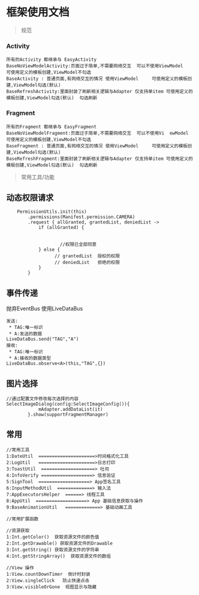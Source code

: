 # 框架使用文档

> 规范

### Activity

    所有的Activity 都继承与 EasyActivity  
    BaseNoViewModelActivity:页面过于简单,不需要网络交互  可以不使用ViewModel   可使用定义的模板创建,ViewModel不勾选
    BaseActivity : 普通页面,有网络交互的情况 使用ViewModel     可使用定义的模板创建,ViewModel勾选(默认)
    BaseRefreshActivity:里面封装了刷新相关逻辑与Adapter 仅支持单item 可使用定义的模板创建,ViewModel勾选(默认)  勾选刷新

### Fragment

    所有的Fragment 都继承与 EasyFragment 
    BaseNoViewModelFragment:页面过于简单,不需要网络交互  可以不使用Vi  ewModel   可使用定义的模板创建,ViewModel不勾选
    BaseFragment : 普通页面,有网络交互的情况 使用ViewModel     可使用定义的模板创建,ViewModel勾选(默认)
    BaseRefreshFragment:里面封装了刷新相关逻辑与Adapter 仅支持单item 可使用定义的模板创建,ViewModel勾选(默认)  勾选刷新

> 常用工具/功能

## 动态权限请求

```
    PermissionUtils.init(this)
        .permissions(Manifest.permission.CAMERA)
        .request { allGranted, grantedList, deniedList ->
            if (allGranted) {
            
            
                    //权限已全部同意
            } else {
                  // grantedList  授权的权限  
                  // deniedList   拒绝的权限
            }
        }
```

## 事件传递

抛弃EventBus 使用LiveDataBus

```
发送:
 * TAG:唯一标识
 * A:发送的数据
LiveDataBus.send("TAG","A")
接收:
 * TAG:唯一标识
 * A:接收的数据类型
LiveDataBus.observe<A>(this,"TAG",{})
```

## 图片选择

```
//通过配置文件修改每次选择的内容  
SelectImageDialog(config:SelectImageConfig()){
            mAdapter.addDataList(it)
        }.show(supportFragmentManager)
```

## 常用

```
//常用工具
1:DateUtil  =====================>时间格式化工具
2:LogUtil   =====================>日志打印
3:ToastUtil  ====================> 吐司
4:InfoVerify ===================> 信息验证
5:SignTool  ===================> App签名工具
6:InputMethodUtil  =============> 输入法
7:AppExecutorsHelper  ======> 线程工具
8:AppUtil  ===================> App 基础信息获取与操作
9:BaseAnimationUtil   =============> 基础动画工具  

//常用扩展函数

//资源获取
1:Int.getColor()  获取资源文件的颜色值
2:Int.getDrawable() 获取资源文件的Drawable
3:Int.getString() 获取资源文件的字符串
4:Int.getStringArray()  获取资源文件的数组

//View 操作
1:View.countDownTimer  倒计时封装
2:View.singleClick   防止快速点击
3:View.visibleOrGone  视图显示与隐藏

```